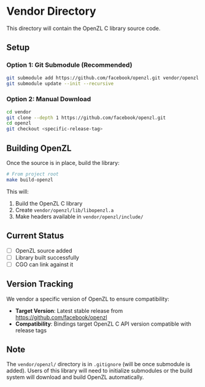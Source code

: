 # Vendor Directory

This directory will contain the OpenZL C library source code.

## Setup

### Option 1: Git Submodule (Recommended)

```bash
git submodule add https://github.com/facebook/openzl.git vendor/openzl
git submodule update --init --recursive
```

### Option 2: Manual Download

```bash
cd vendor
git clone --depth 1 https://github.com/facebook/openzl.git
cd openzl
git checkout <specific-release-tag>
```

## Building OpenZL

Once the source is in place, build the library:

```bash
# From project root
make build-openzl
```

This will:
1. Build the OpenZL C library
2. Create `vendor/openzl/lib/libopenzl.a`
3. Make headers available in `vendor/openzl/include/`

## Current Status

- [ ] OpenZL source added
- [ ] Library built successfully
- [ ] CGO can link against it

## Version Tracking

We vendor a specific version of OpenZL to ensure compatibility:

- **Target Version**: Latest stable release from https://github.com/facebook/openzl
- **Compatibility**: Bindings target OpenZL C API version compatible with release tags

## Note

The `vendor/openzl/` directory is in `.gitignore` (will be once submodule is added).
Users of this library will need to initialize submodules or the build system will
download and build OpenZL automatically.

